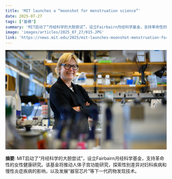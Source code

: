 ```yaml
---
title: 'MIT launches a “moonshot for menstruation science”'
date: 2025-07-27
tags: ["基模"]
summary: 'MIT启动了“月经科学的大胆尝试”，设立Fairbairn月经科学基金，支持革命性的女性健康研究。该基金将推动人体子宫功能研究，探索性别差异对妇科疾病和慢性炎症疾病的影响，以及发展“器官芯片”等下一代药物发现技术。'
image: 'images/articles/2025_07_27/015.JPG'
link: 'https://news.mit.edu/2025/mit-launches-moonshot-menstruation-for-science-0718'
---
```

![MIT launches a “moonshot for menstruation science”](images/articles/2025_07_27/015.JPG)

**摘要**: MIT启动了“月经科学的大胆尝试”，设立Fairbairn月经科学基金，支持革命性的女性健康研究。该基金将推动人体子宫功能研究，探索性别差异对妇科疾病和慢性炎症疾病的影响，以及发展“器官芯片”等下一代药物发现技术。
